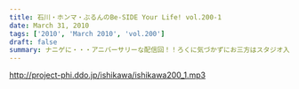 ```yaml
---
title: 石川・ホンマ・ぶるんのBe-SIDE Your Life! vol.200-1
date: March 31, 2010
tags: ['2010', 'March 2010', 'vol.200']
draft: false
summary: ナニゲに・・・アニバーサリーな配信回！！ろくに気づかずにお三方はスタジオ入りしたのですが・・・NAMAE
---
```


http://project-phi.ddo.jp/ishikawa/ishikawa200_1.mp3